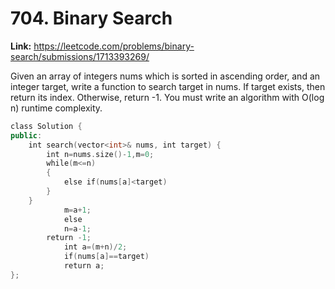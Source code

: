 # 704. Binary Search

**Link:** https://leetcode.com/problems/binary-search/submissions/1713393269/

Given an array of integers nums which is sorted in ascending order, and an integer target, write a function to search target in nums. If target exists, then return its index. Otherwise, return -1. You must write an algorithm with O(log n) runtime complexity.

```cpp
class Solution {
public:
    int search(vector<int>& nums, int target) {
        int n=nums.size()-1,m=0;
        while(m<=n)
        {
            else if(nums[a]<target)
        }
    }
            m=a+1;
            else
            n=a-1;
        return -1;
            int a=(m+n)/2;
            if(nums[a]==target)
            return a;
};
```
